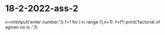 # 18-2-2022-ass-2
n=int(input('enter number:'))
f=1
for i in range (1,n+1):
    f=f*i
    print('factorial of agiven no is :',f)
    
